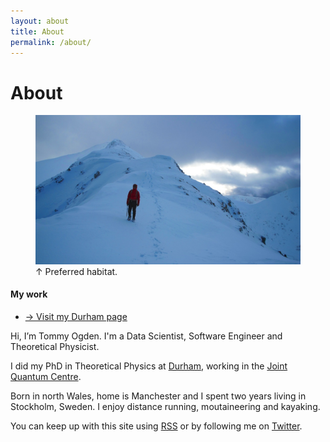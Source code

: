 ```yaml
---
layout: about
title: About
permalink: /about/
---
```


<h1>About</h1>

<figure>

<img class="full" src="/assets/photos/2014/glen-coe/glen-coe-004.jpg" />
<figcaption>&uarr; Preferred habitat.</figcaption>

</figure>

<aside class="sidebox">

<h4>My work</h4>

<ul>
<li><a href="http://www.jqc.org.uk/people/thomas-ogden/10/">&rarr; Visit my
Durham page</a></li>
</ul>

</aside>

Hi, I&rsquo;m Tommy Ogden. I'm a Data Scientist, Software Engineer and
Theoretical Physicist.

I did my PhD in Theoretical Physics at [Durham](http://www.durham.ac.uk/),
working in the [Joint Quantum Centre](http://www.jqc.org.uk).

<!-- My areas of research are atomic physics and quantum optics. I look at how we might use atoms and light to control quantum information. -->

Born in north Wales, home is Manchester and I spent two years living in
Stockholm, Sweden. I enjoy distance running, moutaineering and kayaking.

You can keep up with this site using [RSS](/atom.xml) or by following me on
[Twitter](http://twitter.com/tommyogden).
